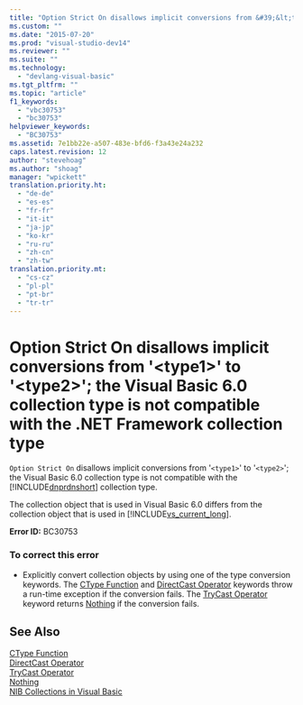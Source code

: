 ```yaml
---
title: "Option Strict On disallows implicit conversions from &#39;&lt;type1&gt;&#39; to &#39;&lt;type2&gt;&#39;; the Visual Basic 6.0 collection type is not compatible with the .NET Framework collection type"
ms.custom: ""
ms.date: "2015-07-20"
ms.prod: "visual-studio-dev14"
ms.reviewer: ""
ms.suite: ""
ms.technology: 
  - "devlang-visual-basic"
ms.tgt_pltfrm: ""
ms.topic: "article"
f1_keywords: 
  - "vbc30753"
  - "bc30753"
helpviewer_keywords: 
  - "BC30753"
ms.assetid: 7e1bb22e-a507-483e-bfd6-f3a43e24a232
caps.latest.revision: 12
author: "stevehoag"
ms.author: "shoag"
manager: "wpickett"
translation.priority.ht: 
  - "de-de"
  - "es-es"
  - "fr-fr"
  - "it-it"
  - "ja-jp"
  - "ko-kr"
  - "ru-ru"
  - "zh-cn"
  - "zh-tw"
translation.priority.mt: 
  - "cs-cz"
  - "pl-pl"
  - "pt-br"
  - "tr-tr"
---
```

# Option Strict On disallows implicit conversions from &#39;&lt;type1&gt;&#39; to &#39;&lt;type2&gt;&#39;; the Visual Basic 6.0 collection type is not compatible with the .NET Framework collection type
`Option Strict On` disallows implicit conversions from '`<type1>`' to '`<type2>`'; the Visual Basic 6.0 collection type is not compatible with the [!INCLUDE[dnprdnshort](../code-quality/includes/dnprdnshort_md.md)] collection type.  
  
 The collection object that is used in Visual Basic 6.0 differs from the collection object that is used in [!INCLUDE[vs_current_long](../misc/includes/vs_current_long_md.md)].  
  
 **Error ID:** BC30753  
  
### To correct this error  
  
-   Explicitly convert collection objects by using one of the type conversion keywords. The [CType Function](../Topic/CType%20Function%20\(Visual%20Basic\).md) and [DirectCast Operator](../Topic/DirectCast%20Operator%20\(Visual%20Basic\).md) keywords throw a run-time exception if the conversion fails. The [TryCast Operator](../Topic/TryCast%20Operator%20\(Visual%20Basic\).md) keyword returns [Nothing](../Topic/Nothing%20\(Visual%20Basic\).md) if the conversion fails.  
  
## See Also  
 [CType Function](../Topic/CType%20Function%20\(Visual%20Basic\).md)   
 [DirectCast Operator](../Topic/DirectCast%20Operator%20\(Visual%20Basic\).md)   
 [TryCast Operator](../Topic/TryCast%20Operator%20\(Visual%20Basic\).md)   
 [Nothing](../Topic/Nothing%20\(Visual%20Basic\).md)   
 [NIB Collections in Visual Basic](http://msdn.microsoft.com/en-us/8b2b7845-2251-4573-8dd3-c9f9c0a66a21)